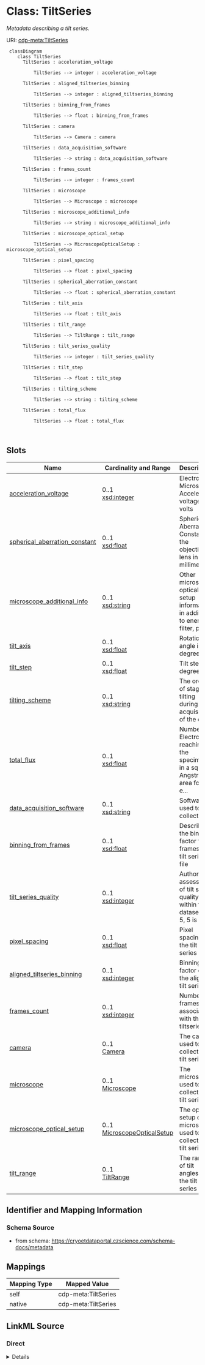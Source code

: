 # Class: TiltSeries


_Metadata describing a tilt series._





URI: [cdp-meta:TiltSeries](https://cryoetdataportal.czscience.com/schema/metadata/TiltSeries)




```mermaid
 classDiagram
    class TiltSeries
      TiltSeries : acceleration_voltage
        
          TiltSeries --> integer : acceleration_voltage
        
      TiltSeries : aligned_tiltseries_binning
        
          TiltSeries --> integer : aligned_tiltseries_binning
        
      TiltSeries : binning_from_frames
        
          TiltSeries --> float : binning_from_frames
        
      TiltSeries : camera
        
          TiltSeries --> Camera : camera
        
      TiltSeries : data_acquisition_software
        
          TiltSeries --> string : data_acquisition_software
        
      TiltSeries : frames_count
        
          TiltSeries --> integer : frames_count
        
      TiltSeries : microscope
        
          TiltSeries --> Microscope : microscope
        
      TiltSeries : microscope_additional_info
        
          TiltSeries --> string : microscope_additional_info
        
      TiltSeries : microscope_optical_setup
        
          TiltSeries --> MicroscopeOpticalSetup : microscope_optical_setup
        
      TiltSeries : pixel_spacing
        
          TiltSeries --> float : pixel_spacing
        
      TiltSeries : spherical_aberration_constant
        
          TiltSeries --> float : spherical_aberration_constant
        
      TiltSeries : tilt_axis
        
          TiltSeries --> float : tilt_axis
        
      TiltSeries : tilt_range
        
          TiltSeries --> TiltRange : tilt_range
        
      TiltSeries : tilt_series_quality
        
          TiltSeries --> integer : tilt_series_quality
        
      TiltSeries : tilt_step
        
          TiltSeries --> float : tilt_step
        
      TiltSeries : tilting_scheme
        
          TiltSeries --> string : tilting_scheme
        
      TiltSeries : total_flux
        
          TiltSeries --> float : total_flux
        
      
```




<!-- no inheritance hierarchy -->


## Slots

| Name | Cardinality and Range | Description | Inheritance |
| ---  | --- | --- | --- |
| [acceleration_voltage](acceleration_voltage.md) | 0..1 <br/> [xsd:integer](http://www.w3.org/2001/XMLSchema#integer) | Electron Microscope Accelerator voltage in volts | direct |
| [spherical_aberration_constant](spherical_aberration_constant.md) | 0..1 <br/> [xsd:float](http://www.w3.org/2001/XMLSchema#float) | Spherical Aberration Constant of the objective lens in millimeters | direct |
| [microscope_additional_info](microscope_additional_info.md) | 0..1 <br/> [xsd:string](http://www.w3.org/2001/XMLSchema#string) | Other microscope optical setup information, in addition to energy filter, pha... | direct |
| [tilt_axis](tilt_axis.md) | 0..1 <br/> [xsd:float](http://www.w3.org/2001/XMLSchema#float) | Rotation angle in degrees | direct |
| [tilt_step](tilt_step.md) | 0..1 <br/> [xsd:float](http://www.w3.org/2001/XMLSchema#float) | Tilt step in degrees | direct |
| [tilting_scheme](tilting_scheme.md) | 0..1 <br/> [xsd:string](http://www.w3.org/2001/XMLSchema#string) | The order of stage tilting during acquisition of the data | direct |
| [total_flux](total_flux.md) | 0..1 <br/> [xsd:float](http://www.w3.org/2001/XMLSchema#float) | Number of Electrons reaching the specimen in a square Angstrom area for the e... | direct |
| [data_acquisition_software](data_acquisition_software.md) | 0..1 <br/> [xsd:string](http://www.w3.org/2001/XMLSchema#string) | Software used to collect data | direct |
| [binning_from_frames](binning_from_frames.md) | 0..1 <br/> [xsd:float](http://www.w3.org/2001/XMLSchema#float) | Describes the binning factor from frames to tilt series file | direct |
| [tilt_series_quality](tilt_series_quality.md) | 0..1 <br/> [xsd:integer](http://www.w3.org/2001/XMLSchema#integer) | Author assessment of tilt series quality within the dataset (1-5, 5 is best) | direct |
| [pixel_spacing](pixel_spacing.md) | 0..1 <br/> [xsd:float](http://www.w3.org/2001/XMLSchema#float) | Pixel spacing for the tilt series | direct |
| [aligned_tiltseries_binning](aligned_tiltseries_binning.md) | 0..1 <br/> [xsd:integer](http://www.w3.org/2001/XMLSchema#integer) | Binning factor of the aligned tilt series | direct |
| [frames_count](frames_count.md) | 0..1 <br/> [xsd:integer](http://www.w3.org/2001/XMLSchema#integer) | Number of frames associated with this tiltseries | direct |
| [camera](camera.md) | 0..1 <br/> [Camera](Camera.md) | The camera used to collect the tilt series | direct |
| [microscope](microscope.md) | 0..1 <br/> [Microscope](Microscope.md) | The microscope used to collect the tilt series | direct |
| [microscope_optical_setup](microscope_optical_setup.md) | 0..1 <br/> [MicroscopeOpticalSetup](MicroscopeOpticalSetup.md) | The optical setup of the microscope used to collect the tilt series | direct |
| [tilt_range](tilt_range.md) | 0..1 <br/> [TiltRange](TiltRange.md) | The range of tilt angles in the tilt series | direct |









## Identifier and Mapping Information







### Schema Source


* from schema: https://cryoetdataportal.czscience.com/schema-docs/metadata





## Mappings

| Mapping Type | Mapped Value |
| ---  | ---  |
| self | cdp-meta:TiltSeries |
| native | cdp-meta:TiltSeries |





## LinkML Source

<!-- TODO: investigate https://stackoverflow.com/questions/37606292/how-to-create-tabbed-code-blocks-in-mkdocs-or-sphinx -->

### Direct

<details>
```yaml
name: TiltSeries
description: Metadata describing a tilt series.
from_schema: https://cryoetdataportal.czscience.com/schema-docs/metadata
attributes:
  acceleration_voltage:
    name: acceleration_voltage
    description: Electron Microscope Accelerator voltage in volts
    from_schema: https://cryoetdataportal.czscience.com/schema-docs/metadata
    exact_mappings:
    - cdp-common:tiltseries_acceleration_voltage
    rank: 1000
    alias: acceleration_voltage
    owner: TiltSeries
    domain_of:
    - TiltSeries
    range: integer
    inlined: true
    inlined_as_list: true
  spherical_aberration_constant:
    name: spherical_aberration_constant
    description: Spherical Aberration Constant of the objective lens in millimeters
    from_schema: https://cryoetdataportal.czscience.com/schema-docs/metadata
    exact_mappings:
    - cdp-common:tiltseries_spherical_aberration_constant
    rank: 1000
    alias: spherical_aberration_constant
    owner: TiltSeries
    domain_of:
    - TiltSeries
    range: float
    inlined: true
    inlined_as_list: true
  microscope_additional_info:
    name: microscope_additional_info
    description: Other microscope optical setup information, in addition to energy
      filter, phase plate and image corrector
    from_schema: https://cryoetdataportal.czscience.com/schema-docs/metadata
    exact_mappings:
    - cdp-common:tiltseries_microscope_additional_info
    rank: 1000
    alias: microscope_additional_info
    owner: TiltSeries
    domain_of:
    - TiltSeries
    range: string
    inlined: true
    inlined_as_list: true
  tilt_axis:
    name: tilt_axis
    description: Rotation angle in degrees
    from_schema: https://cryoetdataportal.czscience.com/schema-docs/metadata
    exact_mappings:
    - cdp-common:tiltseries_tilt_axis
    rank: 1000
    alias: tilt_axis
    owner: TiltSeries
    domain_of:
    - TiltSeries
    range: float
    inlined: true
    inlined_as_list: true
  tilt_step:
    name: tilt_step
    description: Tilt step in degrees
    from_schema: https://cryoetdataportal.czscience.com/schema-docs/metadata
    exact_mappings:
    - cdp-common:tiltseries_tilt_step
    rank: 1000
    alias: tilt_step
    owner: TiltSeries
    domain_of:
    - TiltSeries
    range: float
    inlined: true
    inlined_as_list: true
  tilting_scheme:
    name: tilting_scheme
    description: The order of stage tilting during acquisition of the data
    from_schema: https://cryoetdataportal.czscience.com/schema-docs/metadata
    exact_mappings:
    - cdp-common:tiltseries_tilting_scheme
    rank: 1000
    alias: tilting_scheme
    owner: TiltSeries
    domain_of:
    - TiltSeries
    range: string
    inlined: true
    inlined_as_list: true
  total_flux:
    name: total_flux
    description: Number of Electrons reaching the specimen in a square Angstrom area
      for the entire tilt series
    from_schema: https://cryoetdataportal.czscience.com/schema-docs/metadata
    exact_mappings:
    - cdp-common:tiltseries_total_flux
    rank: 1000
    alias: total_flux
    owner: TiltSeries
    domain_of:
    - TiltSeries
    range: float
    inlined: true
    inlined_as_list: true
  data_acquisition_software:
    name: data_acquisition_software
    description: Software used to collect data
    from_schema: https://cryoetdataportal.czscience.com/schema-docs/metadata
    exact_mappings:
    - cdp-common:tiltseries_data_acquisition_software
    rank: 1000
    alias: data_acquisition_software
    owner: TiltSeries
    domain_of:
    - TiltSeries
    range: string
    inlined: true
    inlined_as_list: true
  binning_from_frames:
    name: binning_from_frames
    description: Describes the binning factor from frames to tilt series file
    from_schema: https://cryoetdataportal.czscience.com/schema-docs/metadata
    exact_mappings:
    - cdp-common:tiltseries_binning_from_frames
    rank: 1000
    alias: binning_from_frames
    owner: TiltSeries
    domain_of:
    - TiltSeries
    range: float
    inlined: true
    inlined_as_list: true
  tilt_series_quality:
    name: tilt_series_quality
    description: Author assessment of tilt series quality within the dataset (1-5,
      5 is best)
    from_schema: https://cryoetdataportal.czscience.com/schema-docs/metadata
    exact_mappings:
    - cdp-common:tiltseries_tilt_series_quality
    rank: 1000
    alias: tilt_series_quality
    owner: TiltSeries
    domain_of:
    - TiltSeries
    range: integer
    inlined: true
    inlined_as_list: true
  pixel_spacing:
    name: pixel_spacing
    description: Pixel spacing for the tilt series
    from_schema: https://cryoetdataportal.czscience.com/schema-docs/metadata
    exact_mappings:
    - cdp-common:tiltseries_pixel_spacing
    rank: 1000
    alias: pixel_spacing
    owner: TiltSeries
    domain_of:
    - TiltSeries
    range: float
    inlined: true
    inlined_as_list: true
  aligned_tiltseries_binning:
    name: aligned_tiltseries_binning
    description: Binning factor of the aligned tilt series
    from_schema: https://cryoetdataportal.czscience.com/schema-docs/metadata
    exact_mappings:
    - cdp-common:tiltseries_aligned_tiltseries_binning
    rank: 1000
    alias: aligned_tiltseries_binning
    owner: TiltSeries
    domain_of:
    - TiltSeries
    range: integer
    inlined: true
    inlined_as_list: true
  frames_count:
    name: frames_count
    description: Number of frames associated with this tiltseries
    from_schema: https://cryoetdataportal.czscience.com/schema-docs/metadata
    exact_mappings:
    - cdp-common:tiltseries_frames_count
    rank: 1000
    alias: frames_count
    owner: TiltSeries
    domain_of:
    - TiltSeries
    range: integer
    inlined: true
    inlined_as_list: true
  camera:
    name: camera
    description: The camera used to collect the tilt series.
    from_schema: https://cryoetdataportal.czscience.com/schema-docs/metadata
    rank: 1000
    alias: camera
    owner: TiltSeries
    domain_of:
    - TiltSeries
    range: Camera
    inlined: true
    inlined_as_list: true
  microscope:
    name: microscope
    description: The microscope used to collect the tilt series.
    from_schema: https://cryoetdataportal.czscience.com/schema-docs/metadata
    rank: 1000
    alias: microscope
    owner: TiltSeries
    domain_of:
    - TiltSeries
    range: Microscope
    inlined: true
    inlined_as_list: true
  microscope_optical_setup:
    name: microscope_optical_setup
    description: The optical setup of the microscope used to collect the tilt series.
    from_schema: https://cryoetdataportal.czscience.com/schema-docs/metadata
    rank: 1000
    alias: microscope_optical_setup
    owner: TiltSeries
    domain_of:
    - TiltSeries
    range: MicroscopeOpticalSetup
    inlined: true
    inlined_as_list: true
  tilt_range:
    name: tilt_range
    description: The range of tilt angles in the tilt series.
    from_schema: https://cryoetdataportal.czscience.com/schema-docs/metadata
    rank: 1000
    alias: tilt_range
    owner: TiltSeries
    domain_of:
    - TiltSeries
    range: TiltRange
    inlined: true
    inlined_as_list: true

```
</details>

### Induced

<details>
```yaml
name: TiltSeries
description: Metadata describing a tilt series.
from_schema: https://cryoetdataportal.czscience.com/schema-docs/metadata
attributes:
  acceleration_voltage:
    name: acceleration_voltage
    description: Electron Microscope Accelerator voltage in volts
    from_schema: https://cryoetdataportal.czscience.com/schema-docs/metadata
    exact_mappings:
    - cdp-common:tiltseries_acceleration_voltage
    rank: 1000
    alias: acceleration_voltage
    owner: TiltSeries
    domain_of:
    - TiltSeries
    range: integer
    inlined: true
    inlined_as_list: true
  spherical_aberration_constant:
    name: spherical_aberration_constant
    description: Spherical Aberration Constant of the objective lens in millimeters
    from_schema: https://cryoetdataportal.czscience.com/schema-docs/metadata
    exact_mappings:
    - cdp-common:tiltseries_spherical_aberration_constant
    rank: 1000
    alias: spherical_aberration_constant
    owner: TiltSeries
    domain_of:
    - TiltSeries
    range: float
    inlined: true
    inlined_as_list: true
  microscope_additional_info:
    name: microscope_additional_info
    description: Other microscope optical setup information, in addition to energy
      filter, phase plate and image corrector
    from_schema: https://cryoetdataportal.czscience.com/schema-docs/metadata
    exact_mappings:
    - cdp-common:tiltseries_microscope_additional_info
    rank: 1000
    alias: microscope_additional_info
    owner: TiltSeries
    domain_of:
    - TiltSeries
    range: string
    inlined: true
    inlined_as_list: true
  tilt_axis:
    name: tilt_axis
    description: Rotation angle in degrees
    from_schema: https://cryoetdataportal.czscience.com/schema-docs/metadata
    exact_mappings:
    - cdp-common:tiltseries_tilt_axis
    rank: 1000
    alias: tilt_axis
    owner: TiltSeries
    domain_of:
    - TiltSeries
    range: float
    inlined: true
    inlined_as_list: true
  tilt_step:
    name: tilt_step
    description: Tilt step in degrees
    from_schema: https://cryoetdataportal.czscience.com/schema-docs/metadata
    exact_mappings:
    - cdp-common:tiltseries_tilt_step
    rank: 1000
    alias: tilt_step
    owner: TiltSeries
    domain_of:
    - TiltSeries
    range: float
    inlined: true
    inlined_as_list: true
  tilting_scheme:
    name: tilting_scheme
    description: The order of stage tilting during acquisition of the data
    from_schema: https://cryoetdataportal.czscience.com/schema-docs/metadata
    exact_mappings:
    - cdp-common:tiltseries_tilting_scheme
    rank: 1000
    alias: tilting_scheme
    owner: TiltSeries
    domain_of:
    - TiltSeries
    range: string
    inlined: true
    inlined_as_list: true
  total_flux:
    name: total_flux
    description: Number of Electrons reaching the specimen in a square Angstrom area
      for the entire tilt series
    from_schema: https://cryoetdataportal.czscience.com/schema-docs/metadata
    exact_mappings:
    - cdp-common:tiltseries_total_flux
    rank: 1000
    alias: total_flux
    owner: TiltSeries
    domain_of:
    - TiltSeries
    range: float
    inlined: true
    inlined_as_list: true
  data_acquisition_software:
    name: data_acquisition_software
    description: Software used to collect data
    from_schema: https://cryoetdataportal.czscience.com/schema-docs/metadata
    exact_mappings:
    - cdp-common:tiltseries_data_acquisition_software
    rank: 1000
    alias: data_acquisition_software
    owner: TiltSeries
    domain_of:
    - TiltSeries
    range: string
    inlined: true
    inlined_as_list: true
  binning_from_frames:
    name: binning_from_frames
    description: Describes the binning factor from frames to tilt series file
    from_schema: https://cryoetdataportal.czscience.com/schema-docs/metadata
    exact_mappings:
    - cdp-common:tiltseries_binning_from_frames
    rank: 1000
    alias: binning_from_frames
    owner: TiltSeries
    domain_of:
    - TiltSeries
    range: float
    inlined: true
    inlined_as_list: true
  tilt_series_quality:
    name: tilt_series_quality
    description: Author assessment of tilt series quality within the dataset (1-5,
      5 is best)
    from_schema: https://cryoetdataportal.czscience.com/schema-docs/metadata
    exact_mappings:
    - cdp-common:tiltseries_tilt_series_quality
    rank: 1000
    alias: tilt_series_quality
    owner: TiltSeries
    domain_of:
    - TiltSeries
    range: integer
    inlined: true
    inlined_as_list: true
  pixel_spacing:
    name: pixel_spacing
    description: Pixel spacing for the tilt series
    from_schema: https://cryoetdataportal.czscience.com/schema-docs/metadata
    exact_mappings:
    - cdp-common:tiltseries_pixel_spacing
    rank: 1000
    alias: pixel_spacing
    owner: TiltSeries
    domain_of:
    - TiltSeries
    range: float
    inlined: true
    inlined_as_list: true
  aligned_tiltseries_binning:
    name: aligned_tiltseries_binning
    description: Binning factor of the aligned tilt series
    from_schema: https://cryoetdataportal.czscience.com/schema-docs/metadata
    exact_mappings:
    - cdp-common:tiltseries_aligned_tiltseries_binning
    rank: 1000
    alias: aligned_tiltseries_binning
    owner: TiltSeries
    domain_of:
    - TiltSeries
    range: integer
    inlined: true
    inlined_as_list: true
  frames_count:
    name: frames_count
    description: Number of frames associated with this tiltseries
    from_schema: https://cryoetdataportal.czscience.com/schema-docs/metadata
    exact_mappings:
    - cdp-common:tiltseries_frames_count
    rank: 1000
    alias: frames_count
    owner: TiltSeries
    domain_of:
    - TiltSeries
    range: integer
    inlined: true
    inlined_as_list: true
  camera:
    name: camera
    description: The camera used to collect the tilt series.
    from_schema: https://cryoetdataportal.czscience.com/schema-docs/metadata
    rank: 1000
    alias: camera
    owner: TiltSeries
    domain_of:
    - TiltSeries
    range: Camera
    inlined: true
    inlined_as_list: true
  microscope:
    name: microscope
    description: The microscope used to collect the tilt series.
    from_schema: https://cryoetdataportal.czscience.com/schema-docs/metadata
    rank: 1000
    alias: microscope
    owner: TiltSeries
    domain_of:
    - TiltSeries
    range: Microscope
    inlined: true
    inlined_as_list: true
  microscope_optical_setup:
    name: microscope_optical_setup
    description: The optical setup of the microscope used to collect the tilt series.
    from_schema: https://cryoetdataportal.czscience.com/schema-docs/metadata
    rank: 1000
    alias: microscope_optical_setup
    owner: TiltSeries
    domain_of:
    - TiltSeries
    range: MicroscopeOpticalSetup
    inlined: true
    inlined_as_list: true
  tilt_range:
    name: tilt_range
    description: The range of tilt angles in the tilt series.
    from_schema: https://cryoetdataportal.czscience.com/schema-docs/metadata
    rank: 1000
    alias: tilt_range
    owner: TiltSeries
    domain_of:
    - TiltSeries
    range: TiltRange
    inlined: true
    inlined_as_list: true

```
</details>